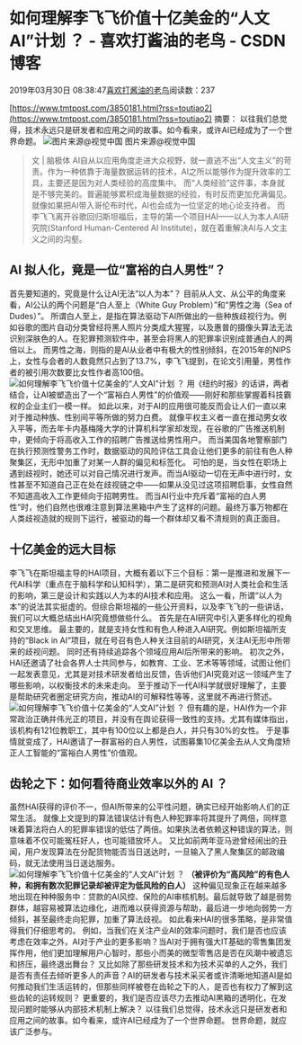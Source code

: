 
# 如何理解李飞飞价值十亿美金的“人文AI”计划 ？ - 喜欢打酱油的老鸟 - CSDN博客


2019年03月30日 08:38:47[喜欢打酱油的老鸟](https://me.csdn.net/weixin_42137700)阅读数：237


[https://www.tmtpost.com/3850181.html?rss=toutiao2](https://www.tmtpost.com/3850181.html?rss=toutiao2)
摘要： 以往我们总觉得，技术永远只是研发者和应用之间的故事。如今看来，或许AI已经成为了一个世界命题。
![图片来源@视觉中国](https://images.tmtpost.com/uploads/images/2019/03/20190329184348213.jpg?imageMogr2/strip/interlace/1/quality/85/thumbnail/1400x878/gravity/center/crop/!1400x878&ext=.jpg)
图片来源@视觉中国
> 文 | 脑极体
AI自从以应用角度走进大众视野，就一直逃不出“人文主义”的苛责。作为一种依靠于海量数据运转的技术，AI之所以能够作为提升效率的工具，主要还是因为对人类经验的高度集中。
而“人类经验”这件事，本身就是不够完美的。普遍能够累积成海量数据的经验，有时反而更加充满偏见。就像如果把AI带入哥伦布时代，AI也会成为一位坚定的地心论支持者。
而李飞飞离开谷歌回归斯坦福后，主导的第一个项目HAI——以人为本人AI研究院(Stanford Human-Centered AI Institute)，就在着重解决AI与人文主义之间的沟壑。
## AI 拟人化，竟是一位“富裕的白人男性”？
首先要知道的，究竟是什么让AI无法“以人为本”？
目前从人文、从公平的角度来看，AI公认的两个问题是“白人至上（White Guy Problem）”和“男性之海（Sea of Dudes）”。
所谓白人至上，是指在算法驱动下AI所做出的一些种族歧视行为。例如谷歌的图片自动分类曾经将黑人照片分类成大猩猩，以及惠普的摄像头算法无法识别深肤色的人。在犯罪预测软件中，甚至会将黑人的犯罪率识别成普通白人的两倍以上。
而男性之海，则指的是AI从业者中有极大的性别倾斜，在2015年的NIPS上，女性与会者的人数竟然只占到了13.7%，李飞飞提到，在论文引用量，男性作者的被引用次数要比女性作者高100倍。
![如何理解李飞飞价值十亿美金的“人文AI”计划 ？](https://images.tmtpost.com/uploads/images/2019/03/cd708a89776393fb1e37b629cdab98d3_1553856355.jpeg?imageMogr2/strip/interlace/1/quality/85/thumbnail/1400x905/gravity/center/crop/!1400x905&ext=.jpeg)
用《纽约时报》的话讲，两者结合，让AI被塑造出了一个“富裕白人男性”的价值观——刚好和那些掌握着科技霸权的企业主们一模一样。
如此以来，对于AI的应用很可能反而会让人们一直以来对于推动种族、性别间平等所做的努力白费。
就像平权主义者一直在推动男女收入平等，而去年卡内基梅隆大学的计算机科学家却发现，在谷歌的广告推送机制中，更倾向于将高收入工作的招聘广告推送给男性用户。
而当美国各地警察部门在执行预测性警务工作时，数据驱动的风险评估工具会让他们更多的前往有色人种聚集区，无形中加重了对某一人群的偏见和标签化。
可怕的是，当女性在职场上遇到歧视时，她还可以对自己情况进行发声。而当AI驱动一切在无声中进行时，女性甚至不知道自己正在处在歧视链之中——如果从没见过这项招聘启事，女性自然不知道高收入工作更倾向于招聘男性。
而当AI行业中充斥着“富裕的白人男性”时，他们自然也很难注意到算法黑箱中产生了这样的问题。最终万事万物都在人类歧视造就的规则下运行，被驱动的每一个群体却又看不清规则的真正面目。
## 十亿美金的远大目标
李飞飞在斯坦福主导的HAI项目，大概有着以下三个目标：第一是推进和发展下一代AI科学（重点在于脑科学和认知科学），第二是研究和预测AI对人类社会和生活的影响，第三是设计和实践以人为本的AI技术和应用。
这么一看，所谓“以人为本”的说法其实挺虚的。但综合斯坦福的一些公开资料，以及李飞飞的一些讲话，我们可以大概总结出HAI究竟想做些什么。
首先是在AI研究中引入更多样化的视角和交叉思维。
最主要的，就是支持女性和有色人种进入AI研究。例如斯坦福所支持的“Black in AI”项目，就在号召有色人种关注目前的AI研究，关注AI无形中所带来的歧视问题。
同时还有持续追踪各个领域应用AI后所带来的影响。
初次之外，HAI还邀请了社会各界人士共同参与，如教育、工业、艺术等等领域，试图让他们一起发表意见，尤其是对技术研发者给出反馈，告诉他们AI究竟对这一领域产生了哪些影响，以权衡技术的未来走向。
至于推动下一代AI科学就很好理解了，主要是帮助研究者圈定研究方向，推动AI的可解释性等等，这里就不再进行赘述。
![如何理解李飞飞价值十亿美金的“人文AI”计划 ？](https://images.tmtpost.com/uploads/images/2019/03/d0ba0c42e743be33a0b6fc538c25e39f_1553856355.jpeg?imageMogr2/strip/interlace/1/quality/85/thumbnail/1400x778/gravity/center/crop/!1400x778&ext=.jpeg)
但有趣的是，HAI作为一个非常政治正确并伟光正的项目，并没有在舆论获得一致性的支持。尤其有媒体指出，该机构有121位教职工，其中有100位以上都是白人，并只有30%的女性。
于是事情就变成了，HAI邀请了一群富裕的白人男性，试图募集10亿美金去从人文角度矫正人工智能的“富裕白人男性”价值观。
## 齿轮之下：如何看待商业效率以外的 AI ？
虽然HAI获得的评价不一，但AI所带来的公平性问题，确实已经开始影响人们的正常生活。
就像上文提到的算法错误估计有色人种犯罪率将其提升了两倍，同样意味着算法将白人的犯罪率错误的低估了两倍。如果执法者依赖这种错误的算法，则意味着不仅可能冤枉好人，也可能错放坏人。
又比如前两年亚马逊曾经闹出的丑闻，用户发现算法在分配货物能否当日送达时，一旦输入了黑人聚集区的邮政编码，就无法使用当日送达服务。
![如何理解李飞飞价值十亿美金的“人文AI”计划 ？](https://images.tmtpost.com/uploads/images/2019/03/e66b931a9cade336f69e568dcc956aea_1553856355.jpeg?imageMogr2/strip/interlace/1/quality/85/thumbnail/1400x787/gravity/center/crop/!1400x787&ext=.jpeg)
**（被评价为“高风险”的有色人种，和拥有数次犯罪记录却被评定为低风险的白人）**
这种偏见现象正在越来越多地出现在种种服务中：贷款的AI风控、保险的AI审核机制。最后就导致了越是弱势群体，越容易被算法边缘化，进而难以获得资源与帮助，最后进一步地向弱势一方倾斜，甚至最终走向犯罪，加重了算法歧视。
如此看来HAI的很多策略，是非常值得我们仔细思考的。
例如，当我们在关注产业AI的效率问题时，我们是否也应该考虑在效率之外，AI对于产业的更多影响？当AI对于拥有强大IT基础的零售集团发挥作用，他们更加理解用户心智时，那些小而美的微型零售店是否在风潮中被遗忘和挤压，最终退出舞台？
又比如除了那些研发技术和为技术买单的人之外，我们是否有责任去倾听更多人的声音？AI的研发者与技术采买者或许清晰地知道AI是如何推动我们生活运转的，但那些同样被卷在齿轮之下的人，是否也有权力了解到这些齿轮的运转规则？
更重要的，我们是否应该尽力去推动AI黑箱的透明化，在发现问题时能够从内部技术机制上解决？
以往我们总觉得，技术永远只是研发者和应用之间的故事。如今看来，或许AI已经成为了一个世界命题。
世界命题，就应该广泛参与。

